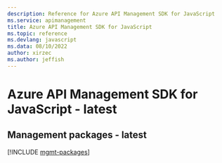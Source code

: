 ```yaml
---
description: Reference for Azure API Management SDK for JavaScript
ms.service: apimanagement
title: Azure API Management SDK for JavaScript
ms.topic: reference
ms.devlang: javascript
ms.data: 08/10/2022
author: xirzec
ms.author: jeffish
---
```

# Azure API Management SDK for JavaScript - latest

## Management packages - latest
[!INCLUDE [mgmt-packages](api-management-mgmt-index.md)]